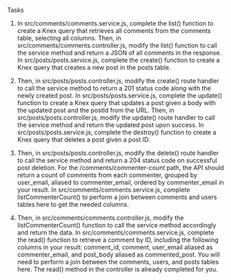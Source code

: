 Tasks

1) In src/comments/comments.service.js, complete the list() function
to create a Knex query that retrieves all comments from the comments table, selecting all columns.
Then, in src/comments/comments.controller.js, modify the list() function to call the service method and return a JSON of all comments in the response.
In src/posts/posts.service.js, complete the create() function to create a Knex query that creates a new post in the posts table.

2) Then, in src/posts/posts.controller.js, modify the create() route handler to call the service method to return a 201 status code along with the newly created post.
In src/posts/posts.service.js, complete the update() function to create a Knex query that updates a post given a body with the updated post and the postId from the URL.
Then, in src/posts/posts.controller.js, modify the update() route handler to call the service method and return the updated post upon success.
In src/posts/posts.service.js, complete the destroy() function to create a Knex query that deletes a post given a post ID.

3) Then, in src/posts/posts.controller.js, modify the delete() route handler to call the service method and return a 204 status code on successful post deletion.
For the /comments/commenter-count path, the API should return a count of comments from each commenter, grouped by user_email, aliased to commenter_email,
ordered by commenter_email in your result. In src/comments/comments.service.js,
complete listCommenterCount() to perform a join between comments and users tables here to get the needed columns.

5) Then, in src/comments/comments.controller.js, modify the listCommenterCount() function to call the service method accordingly and return the data.
In src/comments/comments.service.js, complete the read() function to retrieve a comment by ID, including the following columns in your result: comment_id,
comment, user_email aliased as commenter_email, and post_body aliased as commented_post.
You will need to perform a join between the comments, users, and posts tables here. The read() method in the controller is already completed for you.
